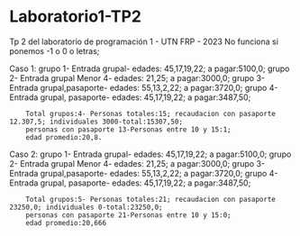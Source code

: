 # Laboratorio1-TP2
Tp 2 del laboratorio de programación 1 - UTN FRP - 2023
No funciona si ponemos -1 o 0 o letras;

Caso 1: grupo 1- Entrada grupal- edades: 45,17,19,22; a pagar:5100,0;
        grupo 2- Entrada grupal Menor 4- edades: 21,25; a pagar:3000,0;
        grupo 3- Entrada grupal,pasaporte- edades: 55,13,2,22; a pagar:3720,0;
        grupo 4- Entrada grupal, pasaporte- edades: 45,17,19,22; a pagar:3487,50;
        
        Total grupos:4- Personas totales:15; recaudacion con pasaporte 12.307,5; individuales 3000-total:15307,50;
        personas con pasaporte 13-Personas entre 10 y 15:1;
        edad promedio:20,8.
        
Caso 2: grupo 1- Entrada grupal- edades: 45,17,19,22; a pagar:5100,0;
        grupo 2- Entrada grupal Menor 4- edades: 21,25; a pagar:3000,0;
        grupo 3- Entrada grupal,pasaporte- edades: 55,13,2,22; a pagar:3720,0;
        grupo 4- Entrada grupal, pasaporte- edades: 45,17,19,22; a pagar:3487,50;
        
        Total grupos:5- Personas totales:21; recaudacion con pasaporte 23250,0; individuales 0-total:23250,0;
        personas con pasaporte 21-Personas entre 10 y 15:0;
        edad promedio:20,666
